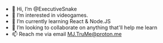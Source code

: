 - 👋 Hi, I’m @ExecutiveSnake
- 👀 I’m interested in videogames.
- 🌱 I’m currently learning React & Node.JS
- 💞️ I’m looking to collaborate on anything that'll help me learn
- 📫 Reach me via email MJ.TruMe@proton.me

<!---
ExecutiveSnake/ExecutiveSnake is a ✨ special ✨ repository because its `README.md` (this file) appears on your GitHub profile.
You can click the Preview link to take a look at your changes.
--->
